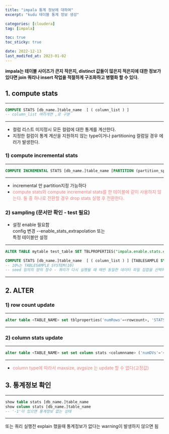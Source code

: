 ```yaml
---
title: "impala 통계 정보에 대하여"
excerpt: "kudu 테이블 통계 정보 생성"

categories: [cloudera]
tag: [impala]

toc: true
toc_sticky: true

date: 2022-12-13
last_modifed_at: 2023-01-02
---
```


**impala는 테이블 사이즈가 큰지 작은지, distinct 값들이 많은지 적은지에 대한 정보가 있다면 join 쿼리나 insert 작업을 적절하게 구조화하고 병렬화 할 수 있다.**

## 1. compute stats 
* * *
```SQL
COMPUTE STATS [db_name.]table_name  [ ( column_list ) ] 
-- column_list 여러개면 ,로 구분
```
* * *
* 컬럼 리스트 미지정시 모든 컬럼에 대한 통계를 계산한다.   
* 지정한 컬럼이 통계 계산을 지원하지 않는 type이거나 partitioning 컬럼일 경우 에러가 발생한다.

### 1) compute incremental stats
* * *
```SQL
COMPUTE INCREMENTAL STATS [db_name.]table_name [PARTITION (partition_spec)]
```
* * *
* incremental 만 partition지정 가능하다   
* <font color='LightCoral'>compute stats와 compute incremental stats를 한 테이블에 같이 사용하지 않는다. 둘 중 하나로 전환할 경우 drop stats 실행 후 전환한다.</font>

### 2) sampling (문서만 확인 - test 필요)
* 설정 enable 필요함   
config 변경 --enable_stats_extrapolation   또는   
특정 테이블만 설정  

* * *
```SQL 
ALTER TABLE mytable test_table SET TBLPROPERTIES("impala.enable.stats.extrapolation"="true")

COMPUTE STATS [db_name.]table_name  [ ( column_list ) ] [TABLESAMPLE SYSTEM(percentage) [REPEATABLE(seed)]]
-- 10%는 TABLESAMPLE SYSTEM(10) 
-- seed 임의의 양의 정수 - 쿼리가 다시 실행될 때 매번 동일한 데이터 파일 집합을 선택하도록 하는 옵션
```
* * *
## 2. ALTER 
### 1) row count update
* * *
```SQL
alter table <TABLE_NAME> set tblproperties('numRows'=<rowcount>, 'STATS_GENERATED_VIA_STATS_TASK'='true');
```
* * *
### 2) column stats update
* * *
```SQL
alter table <TABLE_NAME> set set column stats <columnname> ('numDVs'='<DV>', 'numNulls'='<numN>', 'maxsize'='<Max_size>, 'avgsize'='<Avg_size>');
```
* * *
* <font color='LightCoral'> column type에 따라서 maxsize, avgsize 는 update 할 수 없다(고정값) </font>

## 3. 통계정보 확인
* * *
```SQL
show table stats [db_name.]table_name
show column stats [db_name.]table_name
-- '-1'이 있으면 통계정보 없는 상태
```
* * *
또는 쿼리 실행전 explain 했을때 통계정보가 없다는 warning이 발생하지 않으면 됨